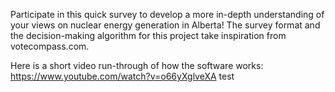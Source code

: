 Participate in this quick survey to develop a more in-depth understanding of your views on nuclear energy generation in Alberta!
The survey format and the decision-making algorithm for this project take inspiration from votecompass.com.

Here is a short video run-through of how the software works: https://www.youtube.com/watch?v=o66yXglveXA
test
